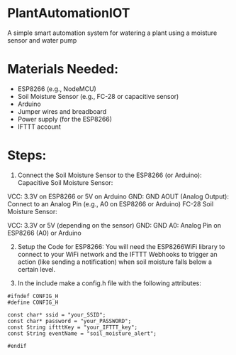 # PlantAutomationIOT
 A simple smart automation system for watering a plant using a moisture sensor and water pump


# Materials Needed:
- ESP8266 (e.g., NodeMCU)
- Soil Moisture Sensor (e.g., FC-28 or capacitive sensor)
- Arduino 
- Jumper wires and breadboard
- Power supply (for the ESP8266)
- IFTTT account

# Steps:
1. Connect the Soil Moisture Sensor to the ESP8266 (or Arduino):
Capacitive Soil Moisture Sensor:

VCC: 3.3V on ESP8266 or 5V on Arduino
GND: GND
AOUT (Analog Output): Connect to an Analog Pin (e.g., A0 on ESP8266 or Arduino)
FC-28 Soil Moisture Sensor:

VCC: 3.3V or 5V (depending on the sensor)
GND: GND
A0: Analog Pin on ESP8266 (A0) or Arduino

2. Setup the Code for ESP8266:
You will need the ESP8266WiFi library to connect to your WiFi network and the IFTTT Webhooks to trigger an action (like sending a notification) when soil moisture falls below a certain level.

3. In the include make a config.h file with the following attributes:
```
#ifndef CONFIG_H
#define CONFIG_H

const char* ssid = "your_SSID";
const char* password = "your_PASSWORD";
const String iftttKey = "your_IFTTT_key";
const String eventName = "soil_moisture_alert";

#endif
```